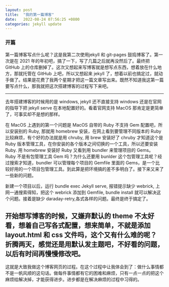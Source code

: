 ```yaml
---
layout: post
title:  "我的第一篇博客"
date:   2022-08-24 07:56:25 +0800
categories: jekyll update
---
```

### 开篇  

第一篇博客写点什么呢？这是我第二次使用jekyll 和 git-pages 鼓捣博客了。第一次是在 2021 年的年初吧，搞了一下，写了几篇之后就再没然后了。最终把 GitHub 上的仓库删掉了。这次又想起来写博客就是想写点东西，想着放在什么地方，那就托管在 GitHub 上吧，所以又想起来 jekyll 了，想着以前也搞定过，就动手做了。结果是花费了我两个星期才把这一篇文章写出来。既然不知道我这第一篇要写点什么，那我就把这次搭建博客的过程写下来吧。  

---   

去年搭建博客的时候用的是 windows, jekyll 还不直接支持 windows 还是在官网的指导下把 jekyll serve 在本地配置好的。看着官网支持 MacOS 那肯定是更简单了，可事实却不是想的那样。  

在 MacOS 上遇到的第一个问题是 MacOS 自带的 Ruby 不支持 Gem 配置吧，所以安装别的 Ruby, 那就用 homebrew 安装，在网上看到要管理不同版本的 Ruby 比较麻烦，有个好的办法就是用 chruby, 用 brew 安装好了 chruby 才知道这个是 Ruby 版本管理工具，在你安装的各个版本之间切换的一个工具，所以还要安装 Ruby. 用 homebrew 安装好 Ruby 又看到用 bundler 来管理项目的 Gems。Ruby 不是有包管理工具 Gem 吗？为什么还要用 bunlder 这个包管理工具呢？经过搜索才知道，bundler 可以管理每个项目的 Gemfile 里面的 Gems，是一个比较好用的一个项目包管理工具。到此算是把环境搞的差不多明白了。接下来又来了一些新的问题。   

新建一个项目以后，运行 bundle exec Jekyll serve, 报错提示缺少 webrick, 上网一通搜索得知，把这个 webrick 添加到 Gemfile, bundle install 就可以解决这个问题。接着是缺少 daraday-retry,各式各样的问题。最终是终于搞定了。  

开始想写博客的时候，又嫌弃默认的 theme 不太好看，想着自己写各式配置，想来简单，不就是添加 layout.html 和 css 文件吗，这个又有什么难的呢？ 折腾两天，感觉还是用默认发主题吧，不好看的问题，以后有时间再慢慢修改吧。   
---   

这就是大致我做这个博客网页的过程。在这个过程中让我体会到了：做什么事情都不是一帆风顺的这句话。做每件事情都有它的困难和麻烦，只有一点一点的把这个麻烦给解决掉，才能获得进步。进步都是在解决麻烦的过程中习得的。


[jekyll-docs]: https://jekyllrb.com/docs/home
[jekyll-gh]:   https://github.com/jekyll/jekyll
[jekyll-talk]: https://talk.jekyllrb.com/
